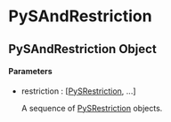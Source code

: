# PySAndRestriction


## PySAndRestriction Object

#### Parameters

  - restriction : \[[PySRestriction](PySRestriction.md), \.\.\.\]

    A sequence of [PySRestriction](PySRestriction.md) objects\.
